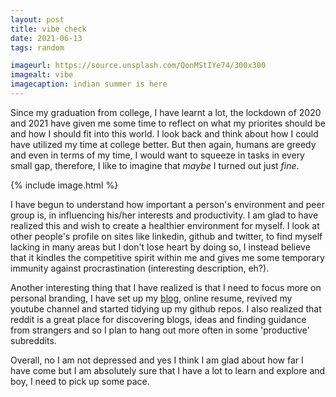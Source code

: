 ```yaml
---
layout: post
title: vibe check
date: 2021-06-13
tags: random

imageurl: https://source.unsplash.com/QonMStIYe74/300x300
imagealt: vibe
imagecaption: indian summer is here
---
```


Since my graduation from college, I have learnt a lot, the lockdown of 2020 and 2021 have given me some time to reflect on what my priorites should be and how I should fit into this world. I look back and think about how I could have utilized my time at college better. But then again, humans are greedy and even in terms of my time, I would want to squeeze in tasks in every small gap, therefore, I like to imagine that *maybe* I turned out just *fine*. 

{% include image.html %}

I have begun to understand how important a person's environment and peer group is, in influencing his/her interests and productivity. I am glad to have realized this and wish to create a healthier environment for myself. I look at other people's profile on sites like linkedin, github and twitter, to find myself lacking in many areas but I don't lose heart by doing so, I instead believe that it kindles the competitive spirit within me and gives me some temporary immunity against procrastination (interesting description, eh?).

Another interesting thing that I have realized is that I need to focus more on personal branding, I have set up my [blog](https://rustyelectron.live), online resume, revived my youtube channel and started tidying up my github repos. I also realized that reddit is a great place for discovering blogs, ideas and finding guidance from strangers and so I plan to hang out more often in some 'productive' subreddits.

Overall, no I am not depressed and yes I think I am glad about how far I have come but I am absolutely sure that I have a lot to learn and explore and boy, I need to pick up some pace.